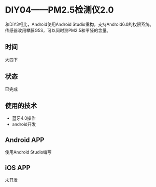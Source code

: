 # DIY04——PM2.5检测仪2.0
和DIY3相比，Android使用Android Studio重构，支持Android6.0的权限系统。  
传感器改用攀藤G5S，可以同时测PM2.5和甲醛的含量。
## 时间
大四下

## 状态
已完成

## 使用的技术
- 蓝牙4.0操作
- android开发

## Android APP
使用Android Studio编写

## iOS APP
未开发